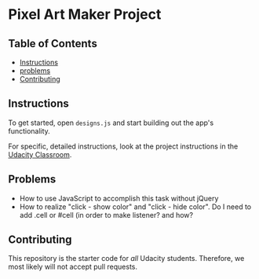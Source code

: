 # Pixel Art Maker Project

## Table of Contents

* [Instructions](#instructions)
* [problems](#problems)
* [Contributing](#contributing)

## Instructions

To get started, open `designs.js` and start building out the app's functionality.

For specific, detailed instructions, look at the project instructions in the [Udacity Classroom](https://classroom.udacity.com/me).

## Problems

* How to use JavaScript to accomplish this task without jQuery
* How to realize "click - show color" and "click - hide color". Do I need to add .cell or #cell (in order to make listener? and how?

## Contributing

This repository is the starter code for _all_ Udacity students. Therefore, we most likely will not accept pull requests.

